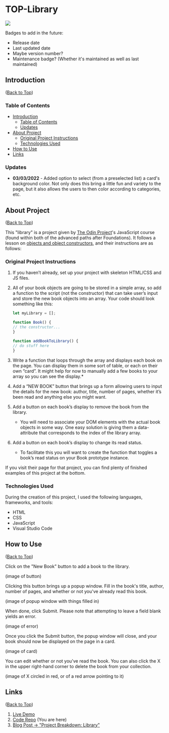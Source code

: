 # TOP-Library
 
<img src="https://img.shields.io/github/last-commit/Risclover/TOP-Library?color=blue&style=flat-square"><img src="">

Badges to add in the future:
* Release date
* Last updated date
* Maybe version number?
* Maintenance badge? (Whether it's maintained as well as last maintained)

## Introduction
([Back to Top](#top-library))
### Table of Contents
  - [Introduction](#introduction)
    - [Table of Contents](#table-of-contents)
    - [Updates](#updates)
  - [About Project](#about-project)
    - [Original Project Instructions](#original-project-instructions)
    - [Technologies Used](#technologies-used)
- [How to Use](#how-to-use)
- [Links](#links)

### Updates
* **03/03/2022** - Added option to select (from a preselected list) a card's background color. Not only does this bring a little fun and variety to the page, but it also allows the users to then color according to categories, etc.

## About Project 
([Back to Top](#top-library))

This "library" is a project given by [The Odin Project](https:/www.theodinrpoject.org/)'s JavaScript course (found within both of the advanced paths after Foundations). It follows a lesson on [objects and object constructors](https://www.theodinproject.com/paths/full-stack-javascript/courses/javascript/lessons/objects-and-object-constructors), and their instructions are as follows:

### Original Project Instructions

1. If you haven’t already, set up your project with skeleton HTML/CSS and JS files.

2. All of your book objects are going to be stored in a simple array, so add a function to the script (not the constructor) that can take user’s input and store the new book objects into an array. Your code should look something like this:

    ```javascript
    let myLibrary = [];

    function Book() {
    // the constructor...
    }

    function addBookToLibrary() {
    // do stuff here
    }
    ```
3. Write a function that loops through the array and displays each book on the page. You can display them in some sort of table, or each on their own “card”. It might help for now to manually add a few books to your array so you can see the display.*

4. Add a “NEW BOOK” button that brings up a form allowing users to input the details for the new book: author, title, number of pages, whether it’s been read and anything else you might want.

5. Add a button on each book’s display to remove the book from the library.
   - You will need to associate your DOM elements with the actual book objects in some way. One easy solution is giving them a data-attribute that corresponds to the index of the library array.
6. Add a button on each book’s display to change its read status.
   - To facilitate this you will want to create the function that toggles a book’s read status on your Book prototype instance.

If you visit their page for that project, you can find plenty of finished examples of this project at the bottom.

### Technologies Used

During the creation of this project, I used the following languages, frameworks, and tools:

* HTML
* CSS
* JavaScript
* Visual Studio Code


## How to Use
([Back to Top](#top-library))

Click on the "New Book" button to add a book to the library.

(image of button)

Clicking this button brings up a popup window. Fill in the book's title, author, number of pages, and whether or not you've already read this book.

(image of popup window with things filled in)

When done, click Submit. Please note that attempting to leave a field blank yields an error.

(image of error)

Once you click the Submit button, the popup window will close, and your book should now be displayed on the page in a card.

(image of card)

You can edit whether or not you've read the book. You can also click the X in the upper right-hand corner to delete the book from your collection.

(image of X circled in red, or of a red arrow pointing to it)

## Links
([Back to Top](#top-library))
1. [Live Demo](https://risclover.github.io/TOP-Library)
2. [Code Repo](https://www.github.com/Risclover/TOP-Library) (You are here)
3. [Blog Post -> "Project Breakdown: Library"](https://risclover.github.io/official-portfolio/)
